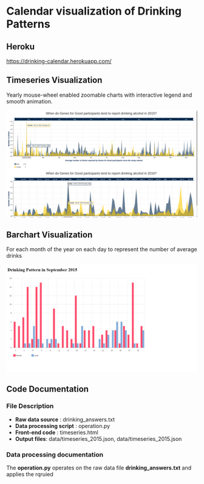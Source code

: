 # Calendar visualization of Drinking Patterns

## Heroku
https://drinking-calendar.herokuapp.com/

## Timeseries Visualization
Yearly mouse-wheel enabled zoomable charts with interactive legend and smooth animation. 

![alt tag](https://github.com/tapa8728/Calendar-bars/blob/master/screenshots/drinking.png)

## Barchart Visualization
For each month of the year on each day to represent the number of average drinks

![alt tag](https://github.com/tapa8728/Calendar-bars/blob/master/screenshots/september.png)

## Code Documentation

### File Description
- **Raw data source** : drinking_answers.txt
- **Data processing script** : operation.py
- **Front-end code** : timeseries.html
- **Output files**: data/timeseries_2015.json, data/timeseries_2015.json

### Data processing documentation
The **operation.py** operates on the raw data file **drinking_answers.txt** and applies the rqruied






